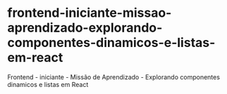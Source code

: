 # frontend-iniciante-missao-aprendizado-explorando-componentes-dinamicos-e-listas-em-react
Frontend - iniciante - Missão de Aprendizado - Explorando componentes dinamicos e listas em React
